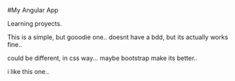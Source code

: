 #My Angular App

Learning proyects.

This is a simple, but gooodie one.. doesnt have a bdd, but its actually works fine..

could be different, in css way... maybe bootstrap make its better..

i like this one.. 